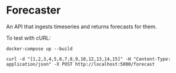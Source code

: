# Forecaster

An API that ingests timeseries and returns forecasts for them.

To test with cURL:

    docker-compose up --build

    curl -d "[1,2,3,4,5,6,7,8,9,10,12,13,14,15]" -H "Content-Type: application/json" -X POST http://localhost:5000/forecast
